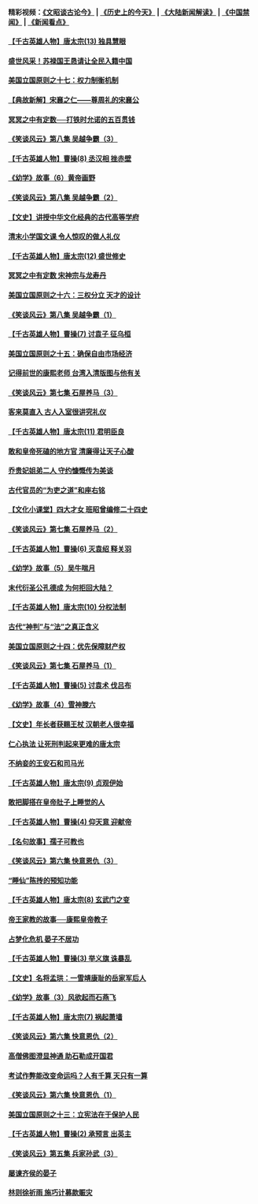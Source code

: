 #### 精彩视频：[《文昭谈古论今》](http://45.32.25.56/wenzhao) | [《历史上的今天》](http://45.32.25.56/today-in-history) | [《大陆新闻解读》](http://45.32.25.56/ntdtv-comedy) | [《中国禁闻》](http://45.32.25.56/ntdtv-news) | [《新闻看点》](http://45.32.25.56/news-insight) 

 #### [【千古英雄人物】唐太宗(13) 独具慧眼](../pages/nsc975/n8034179.md?t=02050631) 

#### [盛世风采！苏禄国王恳请让全民入籍中国](../pages/nsc975/n10992284.md?t=02050631) 

#### [美国立国原则之十七：权力制衡机制](../pages/nsc975/n11002624.md?t=02050631) 

#### [【典故新解】宋襄之仁——尊周礼的宋襄公](../pages/nsc975/n11018653.md?t=02050631) 

#### [冥冥之中有定数──打铁时允诺的五百贯钱](../pages/nsc975/n334213.md?t=02050631) 

#### [《笑谈风云》第八集 吴越争霸（3）](../pages/nsc975/n11010889.md?t=02050631) 

#### [【千古英雄人物】曹操(8) 丞汉相 挫赤壁](../pages/nsc975/n7662490.md?t=02050631) 

#### [《幼学》故事（6）黄帝画野](../pages/nsc975/n10990546.md?t=02050631) 

#### [《笑谈风云》第八集 吴越争霸（2）](../pages/nsc975/n10996834.md?t=02050631) 

#### [【文史】讲授中华文化经典的古代高等学府](../pages/nsc975/n11003895.md?t=02050631) 

#### [清末小学国文课 令人惊叹的做人礼仪](../pages/nsc975/n10980226.md?t=02050631) 

#### [【千古英雄人物】唐太宗(12) 盛世修史](../pages/nsc975/n8034115.md?t=02050631) 

#### [冥冥之中有定数 宋神宗与龙寿丹](../pages/nsc975/n11008770.md?t=02050631) 

#### [美国立国原则之十六：三权分立 天才的设计](../pages/nsc975/n10991293.md?t=02050631) 

#### [《笑谈风云》第八集 吴越争霸（1）](../pages/nsc975/n10987751.md?t=02050631) 

#### [【千古英雄人物】曹操(7) 讨袁子 征乌桓](../pages/nsc975/n7662459.md?t=02050631) 

#### [美国立国原则之十五：确保自由市场经济](../pages/nsc975/n10957715.md?t=02050631) 

#### [记得前世的康熙老师 台湾入清版图与他有关](../pages/nsc975/n11004761.md?t=02050631) 

#### [《笑谈风云》第七集 石屋养马（3）](../pages/nsc975/n10964155.md?t=02050631) 

#### [客来莫直入 古人入室很讲究礼仪](../pages/nsc975/n11002636.md?t=02050631) 

#### [【千古英雄人物】唐太宗(11) 君明臣良](../pages/nsc975/n8030388.md?t=02050631) 

#### [敢和皇帝死磕的地方官 清廉得让天子心酸](../pages/nsc975/n10999336.md?t=02050631) 

#### [乔贵妃姐弟二人 守约慷慨传为美谈](../pages/nsc975/n10842491.md?t=02050631) 

#### [古代官员的“为吏之道”和座右铭](../pages/nsc975/n10989890.md?t=02050631) 

#### [【文化小课堂】四大才女 班昭曾编修二十四史](../pages/nsc975/n10996143.md?t=02050631) 

#### [《笑谈风云》第七集 石屋养马（2）](../pages/nsc975/n10964109.md?t=02050631) 

#### [【千古英雄人物】曹操(6) 灭袁绍 释关羽](../pages/nsc975/n7662436.md?t=02050631) 

#### [《幼学》故事（5）吴牛喘月](../pages/nsc975/n10806013.md?t=02050631) 

#### [末代衍圣公孔德成 为何拒回大陆？](../pages/nsc975/n10992548.md?t=02050631) 

#### [【千古英雄人物】唐太宗(10) 分权法制](../pages/nsc975/n8025970.md?t=02050631) 

#### [古代“神判”与“法”之真正含义](../pages/nsc975/n10982291.md?t=02050631) 

#### [美国立国原则之十四：优先保障财产权](../pages/nsc975/n10954086.md?t=02050631) 

#### [《笑谈风云》第七集 石屋养马（1）](../pages/nsc975/n10964072.md?t=02050631) 

#### [【千古英雄人物】曹操(5) 讨袁术 伐吕布](../pages/nsc975/n7637126.md?t=02050631) 

#### [《幼学》故事（4）雪神滕六](../pages/nsc975/n10806012.md?t=02050631) 

#### [【文史】年长者获赐王杖 汉朝老人很幸福](../pages/nsc975/n10980263.md?t=02050631) 

#### [仁心执法 让死刑判起来更难的唐太宗](../pages/nsc975/n10979954.md?t=02050631) 

#### [不纳妾的王安石和司马光](../pages/nsc975/n2647438.md?t=02050631) 

#### [【千古英雄人物】唐太宗(9) 贞观伊始](../pages/nsc975/n8022938.md?t=02050631) 

#### [敢把脚搭在皇帝肚子上睡觉的人](../pages/nsc975/n10975530.md?t=02050631) 

#### [【千古英雄人物】曹操(4) 仰天意 迎献帝](../pages/nsc975/n7637003.md?t=02050631) 

#### [【名句故事】孺子可教也](../pages/nsc975/n10371944.md?t=02050631) 

#### [《笑谈风云》第六集 快意恩仇（3）](../pages/nsc975/n10953824.md?t=02050631) 

#### [“睡仙”陈抟的预知功能](../pages/nsc975/n10955272.md?t=02050631) 

#### [【千古英雄人物】唐太宗(8) 玄武门之变](../pages/nsc975/n7979461.md?t=02050631) 

#### [帝王家教的故事──康熙皇帝教子](../pages/nsc975/n10764254.md?t=02050631) 

#### [占梦化危机 晏子不居功](../pages/nsc975/n232663.md?t=02050631) 

#### [【千古英雄人物】曹操(3) 举义旗 诛暴乱](../pages/nsc975/n7576061.md?t=02050631) 

#### [【文史】名将孟珙：一雪靖康耻的岳家军后人](../pages/nsc975/n10949269.md?t=02050631) 

#### [《幼学》故事（3）风欲起而石燕飞](../pages/nsc975/n10806010.md?t=02050631) 

#### [【千古英雄人物】唐太宗(7) 祸起萧墙](../pages/nsc975/n7979459.md?t=02050631) 

#### [《笑谈风云》第六集 快意恩仇（2）](../pages/nsc975/n10950714.md?t=02050631) 

#### [高僧佛图澄显神通 助石勒成开国君](../pages/nsc975/n10960107.md?t=02050631) 

#### [考试作弊能改变命运吗？人有千算 天只有一算](../pages/nsc975/n10959716.md?t=02050631) 

#### [《笑谈风云》第六集 快意恩仇（1）](../pages/nsc975/n10938848.md?t=02050631) 

#### [美国立国原则之十三：立宪法在于保护人民](../pages/nsc975/n10942497.md?t=02050631) 

#### [【千古英雄人物】曹操(2) 承预言 出英主](../pages/nsc975/n7576051.md?t=02050631) 

#### [《笑谈风云》第五集 兵家孙武（3）](../pages/nsc975/n10938826.md?t=02050631) 

#### [屡谏齐侯的晏子](../pages/nsc975/n4602309.md?t=02050631) 

#### [林则徐祈雨 施巧计募款赈灾](../pages/nsc975/n10877741.md?t=02050631) 

